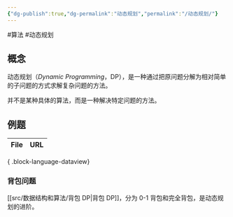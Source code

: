 ```yaml
---
{"dg-publish":true,"dg-permalink":"动态规划","permalink":"/动态规划/"}
---
```



#算法 #动态规划

## 概念

动态规划（*Dynamic Programming*，DP），是一种通过把原问题分解为相对简单的子问题的方式求解复杂问题的方法。

并不是某种具体的算法，而是一种解决特定问题的方法。

## 例题

| File | URL |
| ---- | --- |

{ .block-language-dataview}

### 背包问题

[[src/数据结构和算法/背包 DP\|背包 DP]]，分为 0-1 背包和完全背包，是动态规划的进阶。